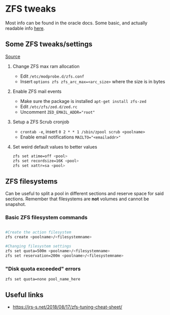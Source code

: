 # ZFS tweaks

Most info can be found in the oracle docs.
Some basic, and actually readable info [here](https://www.thegeekdiary.com/zfs-tutorials-creating-zfs-pools-and-file-systems/).

## Some ZFS tweaks/settings

[Source](https://pve.proxmox.com/wiki/ZFS_on_Linux#_limit_zfs_memory_usage)

1. Change ZFS max ram allocation
    - Edit `/etc/modprobe.d/zfs.conf`
    - Insert `options zfs zfs_arc_max=<arc_size>` where the size is in bytes

2. Enable ZFS mail events
    - Make sure the package is installed `apt-get install zfs-zed`
    - Edit `/etc/zfs/zed.d/zed.rc`
    - Uncomment `ZED_EMAIL_ADDR="root"`

3. Setup a ZFS Scrub cronjob
    - `crontab -e`, insert `0 2 * * 1 /sbin/zpool scrub <poolname>`
    - Enable email notifications `MAILTO="<emailaddr>"`

4. Set weird default values to better values

    ```bash
    zfs set atime=off <pool>
    zfs set recordsize=16K <pool>
    zfs set xattr=sa <pool>
    ```

## ZFS filesystems

Can be useful to split a pool in different sections and reserve space for said sections.
Remember that filesystems are **not** volumes and cannot be snapshot.

### Basic ZFS filesystem commands

```bash

#Create the action filesystem
zfs create <poolname>/<filesystemname>

#Changing filesystem settings
zfs set quota=500m <poolname>/<filesystemname>
zfs set reservation=200m <poolname>/<filesystemname>

```

### "Disk quota exceeded" errors
```
zfs set quota=none pool_name_here
```




## Useful links

- <https://jrs-s.net/2018/08/17/zfs-tuning-cheat-sheet/>
